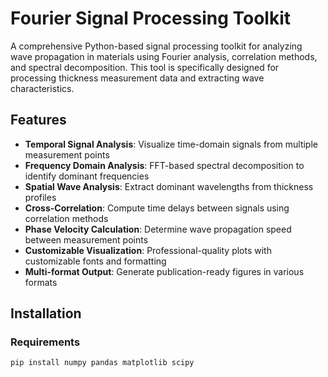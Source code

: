 # Fourier Signal Processing Toolkit

A comprehensive Python-based signal processing toolkit for analyzing wave propagation in materials using Fourier analysis, correlation methods, and spectral decomposition. This tool is specifically designed for processing thickness measurement data and extracting wave characteristics.

## Features

- **Temporal Signal Analysis**: Visualize time-domain signals from multiple measurement points
- **Frequency Domain Analysis**: FFT-based spectral decomposition to identify dominant frequencies
- **Spatial Wave Analysis**: Extract dominant wavelengths from thickness profiles
- **Cross-Correlation**: Compute time delays between signals using correlation methods
- **Phase Velocity Calculation**: Determine wave propagation speed between measurement points
- **Customizable Visualization**: Professional-quality plots with customizable fonts and formatting
- **Multi-format Output**: Generate publication-ready figures in various formats

## Installation

### Requirements
```bash
pip install numpy pandas matplotlib scipy


